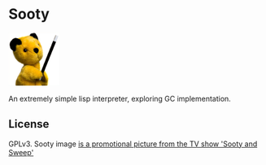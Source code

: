 # Sooty

![sooty puppet](sooty.png)

An extremely simple lisp interpreter, exploring GC implementation.

## License

GPLv3. Sooty image
[is a promotional picture from the TV show 'Sooty and Sweep'](https://en.wikipedia.org/wiki/File:Sooty2011.png)
